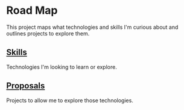 # Road Map
This project maps what technologies and skills I'm curious about and outlines projects to explore them.

## [Skills](skills)
Technologies I'm looking to learn or explore.

## [Proposals](proposals)
Projects to allow me to explore those technologies.
